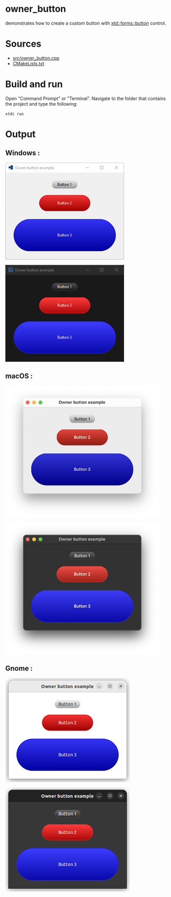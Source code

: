# owner_button

demonstrates how to create a custom button with [xtd::forms::button](https://gammasoft71.github.io/xtd/reference_guides/latest/classxtd_1_1forms_1_1button.html) control.

# Sources

* [src/owner_button.cpp](src/owner_button.cpp)
* [CMakeLists.txt](CMakeLists.txt)

# Build and run

Open "Command Prompt" or "Terminal". Navigate to the folder that contains the project and type the following:

```shell
xtdc run
```

# Output

## Windows :

![Screenshot](../../../../docs/pictures/examples/owner_button_w.png)

![Screenshot](../../../../docs/pictures/examples/owner_button_wd.png)

## macOS :

![Screenshot](../../../../docs/pictures/examples/owner_button_m.png)

![Screenshot](../../../../docs/pictures/examples/owner_button_md.png)

## Gnome :

![Screenshot](../../../../docs/pictures/examples/owner_button_g.png)

![Screenshot](../../../../docs/pictures/examples/owner_button_gd.png)
